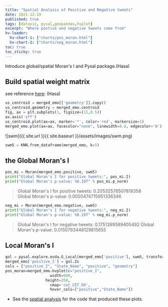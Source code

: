 ```yaml
---
title: "Spatial Analysis of Positive and Negative tweets"
date: 2021-12-19
published: true
tags: [dataviz, pysal,geopandas,hvplot]
excerpt: "Where postive and negative tweets come from"
hv-loader:
  hv-chart-1: ["charts/pos_moran.html"] 
  hv-chart-2: ["charts/neg_moran.html"] 
toc: true
toc_sticky: true
---
```


Introduce global/spatial Moran's I and Pysal package.(Hasa)

## Build spatial weight matrix

see reference [here](http://jurgens.people.si.umich.edu/tutorials/Mapping_Word_Frequencies_on_Twitter_using_Python.html): (Hasa)

```python
us_centroid = merged_emo[['geometry']].copy()
us_centroid.geometry = merged_emo.centroid
fig, ax = plt.subplots(1, figsize=(11,8.5))
ax.axis('off')
us_centroid.plot(ax=ax, marker='*', color='red', markersize=1)
merged_emo.plot(ax=ax, facecolor="none", linewidth=0.4, edgecolor='0')
```    
![swm]({{ site.url }}{{ site.baseurl }}/assets/images/swm.png)

```python
swm5 = KNN.from_dataframe(merged_emo, k=5)
```

## the Global Moran's I

```python
pos_mi = Moran(merged_emo.positive, swm5)
print("Global Moran's I for positive tweets:", pos_mi.I) 
print("Global Moran's p-value: %0.19f" % pos_mi.p_norm)
```
>Global Moran's I for positive tweets: 0.20532576507819358  
>Global Moran's p-value: 0.0050474715951336346

```python
neg_mi = Moran(merged_emo.negative, swm5)
print("Global Moran's I for negative tweets:", neg_mi.I) 
print("Global Moran's p-value: %0.19f" % neg_mi.p_norm) 
```
>Global Moran's I for negative tweets: 0.1751399589405492
>Global Moran's p-value: 0.0150793448129815655

## Local Moran's I

```python
gol = pysal.explore.esda.G_Local(merged_emo['positive'], swm5, transform='B')
merged_emo['positive_I'] = gol.Zs
cols = ["positive_I", "State_Name", "positive", "geometry"]
pos_moran=merged_emo.hvplot(c="positive_I", 
                    width=600,
                  height=350,
                    cmap='cet_CET_D9',
                    hover_cols=["positive","State_Name"])
```
<div id="hv-chart-1"></div>
<div id="hv-chart-2"></div>

- See the [spatial analysis](https://github.com/Anran0716/550final-proj/blob/main/code/spatial%20analysis.ipynb) for the code that produced these plots.
